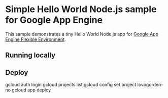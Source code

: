 # Simple Hello World Node.js sample for Google App Engine

This sample demonstrates a tiny Hello World Node.js app for [Google App Engine Flexible Environment](https://cloud.google.com/appengine).

## Running locally


## Deploy
gcloud auth login
gcloud projects list
gcloud config set project lovogorden-no
gcloud app deploy
